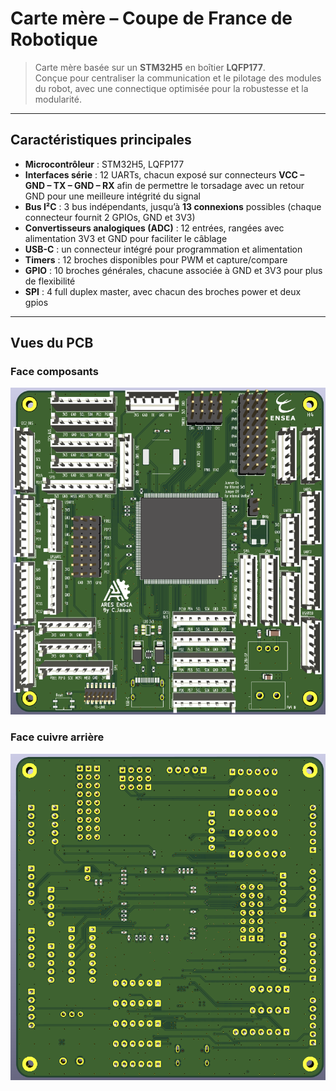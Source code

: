 # Carte mère – Coupe de France de Robotique

> Carte mère basée sur un **STM32H5** en boîtier **LQFP177**.  
> Conçue pour centraliser la communication et le pilotage des modules du robot, avec une connectique optimisée pour la robustesse et la modularité.

---

## Caractéristiques principales

- **Microcontrôleur** : STM32H5, LQFP177  
- **Interfaces série** : 12 UARTs, chacun exposé sur connecteurs **VCC – GND – TX – GND – RX** afin de permettre le torsadage avec un retour GND pour une meilleure intégrité du signal  
- **Bus I²C** : 3 bus indépendants, jusqu’à **13 connexions** possibles (chaque connecteur fournit 2 GPIOs, GND et 3V3)  
- **Convertisseurs analogiques (ADC)** : 12 entrées, rangées avec alimentation 3V3 et GND pour faciliter le câblage  
- **USB-C** : un connecteur intégré pour programmation et alimentation  
- **Timers** : 12 broches disponibles pour PWM et capture/compare  
- **GPIO** : 10 broches générales, chacune associée à GND et 3V3 pour plus de flexibilité  
- **SPI** : 4 full duplex master, avec chacun des broches power et deux gpios 

---

## Vues du PCB

### Face composants
![PCB Face](ImageFront.png)

### Face cuivre arrière
![PCB Dos](ImageBack.png)
